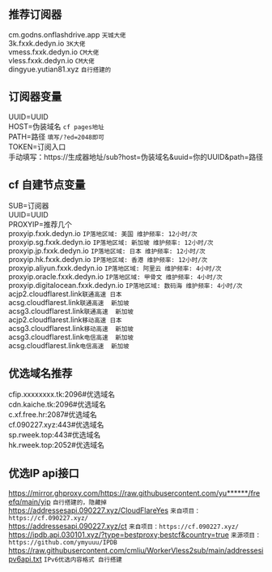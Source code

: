 ## 推荐订阅器  
cm.godns.onflashdrive.app `天城大佬`  
3k.fxxk.dedyn.io `3K大佬`  
vmess.fxxk.dedyn.io `CM大佬`  
vless.fxxk.dedyn.io `CM大佬`  
dingyue.yutian81.xyz  `自行搭建的`  
## 订阅器变量
UUID=UUID  
HOST=伪装域名  `cf pages地址`  
PATH=路径  `填写/?ed=2048即可`  
TOKEN=订阅入口  
手动填写：https://生成器地址/sub?host=伪装域名&uuid=你的UUID&path=路径  

## cf 自建节点变量
SUB=订阅器  
UUID=UUID  
PROXYIP=推荐几个  
proxyip.fxxk.dedyn.io   `IP落地区域: 美国 维护频率: 12小时/次`  
proxyip.sg.fxxk.dedyn.io  `IP落地区域: 新加坡 维护频率: 12小时/次`  
proxyip.jp.fxxk.dedyn.io  `IP落地区域: 日本 维护频率: 12小时/次`  
proxyip.hk.fxxk.dedyn.io  `IP落地区域: 香港 维护频率: 12小时/次`  
proxyip.aliyun.fxxk.dedyn.io  `IP落地区域: 阿里云 维护频率: 4小时/次`  
proxyip.oracle.fxxk.dedyn.io  `IP落地区域: 甲骨文 维护频率: 4小时/次`  
proxyip.digitalocean.fxxk.dedyn.io  `IP落地区域: 数码海 维护频率: 4小时/次`  
acjp2.cloudflarest.link`联通高速 日本`  
acsg.cloudflarest.link`联通高速  新加坡`  
acsg3.cloudflarest.link`联通高速  新加坡`  
acjp2.cloudflarest.link`移动高速 日本`  
acsg3.cloudflarest.link`移动高速  新加坡`  
acsg3.cloudflarest.link`电信高速  新加坡`  
acsg.cloudflarest.link`电信高速  新加坡`  
## 优选域名推荐
cfip.xxxxxxxx.tk:2096#优选域名  
cdn.kaiche.tk:2096#优选域名  
c.xf.free.hr:2087#优选域名  
cf.090227.xyz:443#优选域名  
sp.rweek.top:443#优选域名  
hk.rweek.top:2052#优选域名  
## 优选IP api接口
https://mirror.ghproxy.com/https://raw.githubusercontent.com/yu******/freefq/main/yip  `自行搭建的，隐藏掉`  
https://addressesapi.090227.xyz/CloudFlareYes  `来自项目：https://cf.090227.xyz/`  
https://addressesapi.090227.xyz/ct  `来自项目：https://cf.090227.xyz/`  
https://ipdb.api.030101.xyz/?type=bestproxy;bestcf&country=true  `来源项目：https://github.com/ymyuuu/IPDB`  
https://raw.githubusercontent.com/cmliu/WorkerVless2sub/main/addressesipv6api.txt `IPv6优选内容格式 自行搭建`  
